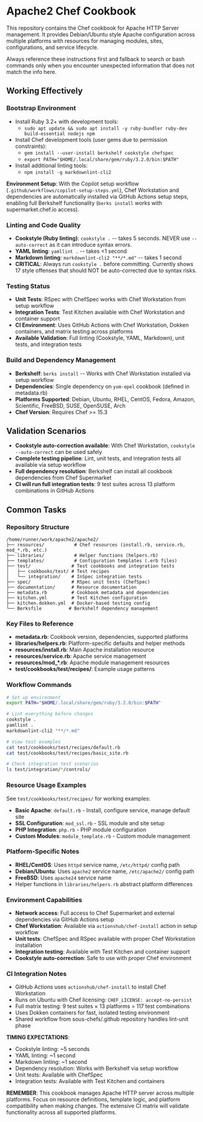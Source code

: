 # Apache2 Chef Cookbook

This repository contains the Chef cookbook for Apache HTTP Server management. It provides Debian/Ubuntu style Apache configuration across multiple platforms with resources for managing modules, sites, configurations, and service lifecycle.

Always reference these instructions first and fallback to search or bash commands only when you encounter unexpected information that does not match the info here.

## Working Effectively

### Bootstrap Environment
- Install Ruby 3.2+ with development tools:
  - `sudo apt update && sudo apt install -y ruby-bundler ruby-dev build-essential nodejs npm`
- Install Chef development tools (user gems due to permission constraints):
  - `gem install --user-install berkshelf cookstyle chefspec`
  - `export PATH="$HOME/.local/share/gem/ruby/3.2.0/bin:$PATH"`
- Install additional linting tools:
  - `npm install -g markdownlint-cli2`

**Environment Setup**: With the Copilot setup workflow (`.github/workflows/copilot-setup-steps.yml`), Chef Workstation and dependencies are automatically installed via GitHub Actions setup steps, enabling full Berkshelf functionality (`berks install` works with supermarket.chef.io access).

### Linting and Code Quality
- **Cookstyle (Ruby linting)**: `cookstyle .` -- takes 5 seconds. NEVER use `--auto-correct` as it can introduce syntax errors.
- **YAML linting**: `yamllint .` -- takes <1 second
- **Markdown linting**: `markdownlint-cli2 "**/*.md"` -- takes 1 second
- **CRITICAL**: Always run `cookstyle .` before committing. Currently shows 17 style offenses that should NOT be auto-corrected due to syntax risks.

### Testing Status
- **Unit Tests**: RSpec with ChefSpec works with Chef Workstation from setup workflow
- **Integration Tests**: Test Kitchen available with Chef Workstation and container support
- **CI Environment**: Uses GitHub Actions with Chef Workstation, Dokken containers, and matrix testing across platforms
- **Available Validation**: Full linting (Cookstyle, YAML, Markdown), unit tests, and integration tests

### Build and Dependency Management
- **Berkshelf**: `berks install` -- Works with Chef Workstation installed via setup workflow
- **Dependencies**: Single dependency on `yum-epel` cookbook (defined in metadata.rb)
- **Platforms Supported**: Debian, Ubuntu, RHEL, CentOS, Fedora, Amazon, Scientific, FreeBSD, SUSE, OpenSUSE, Arch
- **Chef Version**: Requires Chef >= 15.3

## Validation Scenarios
- **Cookstyle auto-correction available**: With Chef Workstation, `cookstyle --auto-correct` can be used safely
- **Complete testing pipeline**: Lint, unit tests, and integration tests all available via setup workflow
- **Full dependency resolution**: Berkshelf can install all cookbook dependencies from Chef Supermarket
- **CI will run full integration tests**: 9 test suites across 13 platform combinations in GitHub Actions

## Common Tasks

### Repository Structure
```
/home/runner/work/apache2/apache2/
├── resources/           # Chef resources (install.rb, service.rb, mod_*.rb, etc.)
├── libraries/           # Helper functions (helpers.rb)
├── templates/           # Configuration templates (.erb files)
├── test/               # Test cookbooks and integration tests
│   ├── cookbooks/test/ # Test recipes
│   └── integration/    # InSpec integration tests
├── spec/               # RSpec unit tests (ChefSpec)
├── documentation/      # Resource documentation
├── metadata.rb         # Cookbook metadata and dependencies
├── kitchen.yml         # Test Kitchen configuration
├── kitchen.dokken.yml  # Docker-based testing config
└── Berksfile          # Berkshelf dependency management
```

### Key Files to Reference
- **metadata.rb**: Cookbook version, dependencies, supported platforms
- **libraries/helpers.rb**: Platform-specific defaults and helper methods
- **resources/install.rb**: Main Apache installation resource
- **resources/service.rb**: Apache service management
- **resources/mod_*.rb**: Apache module management resources
- **test/cookbooks/test/recipes/**: Example usage patterns

### Workflow Commands
```bash
# Set up environment
export PATH="$HOME/.local/share/gem/ruby/3.2.0/bin:$PATH"

# Lint everything before changes
cookstyle .
yamllint .
markdownlint-cli2 "**/*.md"

# View test examples
cat test/cookbooks/test/recipes/default.rb
cat test/cookbooks/test/recipes/basic_site.rb

# Check integration test scenarios
ls test/integration/*/controls/
```

### Resource Usage Examples
See `test/cookbooks/test/recipes/` for working examples:
- **Basic Apache**: `default.rb` - Install, configure service, manage default site
- **SSL Configuration**: `mod_ssl.rb` - SSL module and site setup  
- **PHP Integration**: `php.rb` - PHP module configuration
- **Custom Modules**: `module_template.rb` - Custom module management

### Platform-Specific Notes
- **RHEL/CentOS**: Uses `httpd` service name, `/etc/httpd/` config path
- **Debian/Ubuntu**: Uses `apache2` service name, `/etc/apache2/` config path
- **FreeBSD**: Uses `apache24` service name
- Helper functions in `libraries/helpers.rb` abstract platform differences

### Environment Capabilities
- **Network access**: Full access to Chef Supermarket and external dependencies via GitHub Actions setup
- **Chef Workstation**: Available via `actionshub/chef-install` action in setup workflow  
- **Unit tests**: ChefSpec and RSpec available with proper Chef Workstation installation
- **Integration testing**: Available with Test Kitchen and container support
- **Cookstyle auto-correction**: Safe to use with proper Chef environment

### CI Integration Notes
- GitHub Actions uses `actionshub/chef-install` to install Chef Workstation
- Runs on Ubuntu with Chef licensing: `CHEF_LICENSE: accept-no-persist`
- Full matrix testing: 9 test suites × 13 platforms = 117 test combinations
- Uses Dokken containers for fast, isolated testing environment
- Shared workflow from sous-chefs/.github repository handles lint-unit phase

**TIMING EXPECTATIONS**:
- Cookstyle linting: ~5 seconds
- YAML linting: ~1 second  
- Markdown linting: ~1 second
- Dependency resolution: Works with Berkshelf via setup workflow
- Unit tests: Available with ChefSpec
- Integration tests: Available with Test Kitchen and containers

**REMEMBER**: This cookbook manages Apache HTTP server across multiple platforms. Focus on resource definitions, template logic, and platform compatibility when making changes. The extensive CI matrix will validate functionality across all supported platforms.